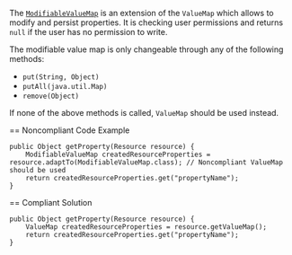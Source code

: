 The [`ModifiableValueMap`](https://sling.apache.org/apidocs/sling7/org/apache/sling/api/resource/ModifiableValueMap.html) is an extension
of the `ValueMap` which allows to modify and persist properties.
It is checking user permissions and returns `null` if the user has no permission to write.

The modifiable value map is only changeable through any of the following methods:
- `put(String, Object)`
- `putAll(java.util.Map)`
- `remove(Object)`

If none of the above methods is called, `ValueMap` should be used instead.

== Noncompliant Code Example

```
public Object getProperty(Resource resource) {
	ModifiableValueMap createdResourceProperties = resource.adaptTo(ModifiableValueMap.class); // Noncompliant ValueMap should be used
	return createdResourceProperties.get("propertyName");
}
```

== Compliant Solution

```
public Object getProperty(Resource resource) {
	ValueMap createdResourceProperties = resource.getValueMap();
	return createdResourceProperties.get("propertyName");
}
```
